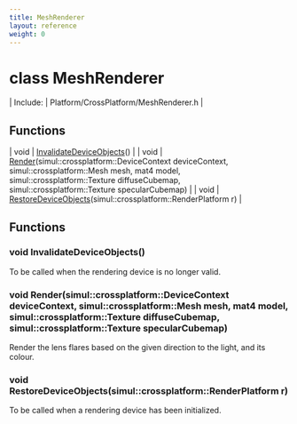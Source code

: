 ```yaml
---
title: MeshRenderer
layout: reference
weight: 0
---
```

class MeshRenderer
===

| Include: | Platform/CrossPlatform/MeshRenderer.h |



Functions
---

| void | [InvalidateDeviceObjects](#InvalidateDeviceObjects)() |
| void | [Render](#Render)(simul::crossplatform::DeviceContext deviceContext, simul::crossplatform::Mesh mesh, mat4 model, simul::crossplatform::Texture diffuseCubemap, simul::crossplatform::Texture specularCubemap) |
| void | [RestoreDeviceObjects](#RestoreDeviceObjects)(simul::crossplatform::RenderPlatform r) |


Functions
---
<a name="InvalidateDeviceObjects"></a>
### void InvalidateDeviceObjects()
To be called when the rendering device is no longer valid.
<a name="Render"></a>
### void Render(simul::crossplatform::DeviceContext deviceContext, simul::crossplatform::Mesh mesh, mat4 model, simul::crossplatform::Texture diffuseCubemap, simul::crossplatform::Texture specularCubemap)
Render the lens flares based on the given direction to the light, and its colour.
<a name="RestoreDeviceObjects"></a>
### void RestoreDeviceObjects(simul::crossplatform::RenderPlatform r)
To be called when a rendering device has been initialized.
